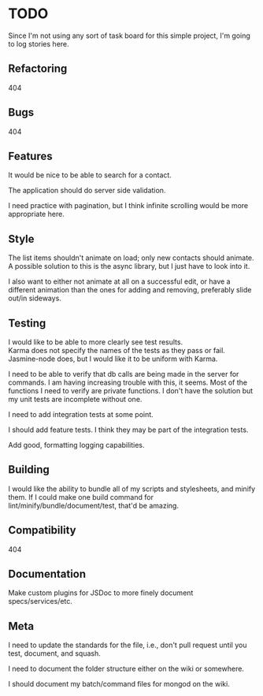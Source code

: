 # TODO

Since I'm not using any sort of task board for this simple project, I'm going to log stories here.

## Refactoring

404

## Bugs

404

## Features

It would be nice to be able to search for a contact.

The application should do server side validation.

I need practice with pagination, but I think infinite scrolling would be more appropriate here.

## Style

The list items shouldn't animate on load; only new contacts should animate.
A possible solution to this is the async library, but I just have to look into it.

I also want to either not animate at all on a successful edit, or have a different
animation than the ones for adding and removing, preferably slide out/in sideways.

## Testing

I would like to be able to more clearly see test results.  
Karma does not specify the names of the tests as they pass or fail.  
Jasmine-node does, but I would like it to be uniform with Karma.

I need to be able to verify that db calls are being made in the server for commands.
I am having increasing trouble with this, it seems. Most of the functions I need to verify
are private functions. I don't have the solution but my unit tests are incomplete without one.

I need to add integration tests at some point.

I should add feature tests. I think they may be part of the integration tests.

Add good, formatting logging capabilities.

## Building

I would like the ability to bundle all of my scripts and stylesheets, and minify them.
If I could make one build command for lint/minify/bundle/document/test, that'd be amazing.

## Compatibility

404

## Documentation

Make custom plugins for JSDoc to more finely document specs/services/etc.

## Meta

I need to update the standards for the file, i.e., don't pull request until you
test, document, and squash.

I need to document the folder structure either on the wiki or somewhere.

I should document my batch/command files for mongod on the wiki.